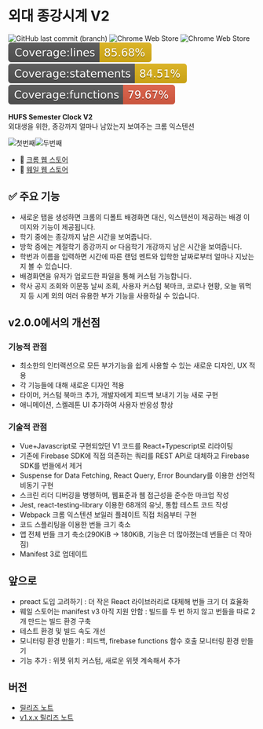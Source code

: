 # 외대 종강시계 V2

![GitHub last commit (branch)](https://img.shields.io/github/last-commit/MaxKim-J/hufs-semester-clock-v2/master) ![Chrome Web Store](https://img.shields.io/chrome-web-store/users/jadlpknbgnmmelikpcaogikohieafaem?hl=ko) ![Chrome Web Store](https://img.shields.io/chrome-web-store/v/jadlpknbgnmmelikpcaogikohieafaem)
![Coverage-lines](./coverage/badge-lines.svg) ![Coverage-statement](./coverage/badge-statements.svg) 
![Coverage-functions](./coverage/badge-functions.svg)

**HUFS Semester Clock V2**  
외대생을 위한, 종강까지 얼마나 남았는지 보여주는 크롬 익스텐션

![첫번째](./img1.png)![두번째](./img2.png)

- 🧩 [크롬 웹 스토어](https://chrome.google.com/webstore/detail/%EC%99%B8%EB%8C%80-%EC%A2%85%EA%B0%95%EC%8B%9C%EA%B3%84/jadlpknbgnmmelikpcaogikohieafaem?hl=ko)
- 🧩 [웨일 웹 스토어](https://store.whale.naver.com/detail/mckjnmgioalpnggjipjkmadnandhomei)

## ✅ 주요 기능

- 새로운 탭을 생성하면 크롬의 디폴트 배경화면 대신, 익스텐션이 제공하는 배경 이미지와 기능이 제공됩니다.
- 학기 중에는 종강까지 남은 시간을 보여줍니다.
- 방학 중에는 계절학기 종강까지 or 다음학기 개강까지 남은 시간을 보여줍니다.
- 학번과 이름을 입력하면 시간에 따른 랜덤 멘트와 입학한 날짜로부터 얼마나 지났는지 볼 수 있습니다.
- 배경화면을 유저가 업로드한 파일을 통해 커스텀 가능합니다.
- 학사 공지 조회와 이문동 날씨 조회, 사용자 커스텀 북마크, 코로나 현황, 오늘 뭐먹지 등 시계 외의 여러 유용한 부가 기능을 사용하실 수 있습니다.

## v2.0.0에서의 개선점

### 기능적 관점

- 최소한의 인터랙션으로 모든 부가기능을 쉽게 사용할 수 있는 새로운 디자인, UX 적용
- 각 기능들에 대해 새로운 디자인 적용
- 타이머, 커스텀 북마크 추가, 개발자에게 피드백 보내기 기능 새로 구현
- 애니메이션, 스켈레톤 UI 추가하여 사용자 반응성 향상
### 기술적 관점

- Vue+Javascript로 구현되었던 V1 코드를 React+Typescript로 리라이팅
- 기존에 Firebase SDK에 직접 의존하는 쿼리를 REST API로 대체하고 Firebase SDK를 번들에서 제거
- Suspense for Data Fetching, React Query, Error Boundary를 이용한 선언적 비동기 구현
- 스크린 리더 디버깅을 병행하며, 웹표준과 웹 접근성을 준수한 마크업 작성
- Jest, react-testing-library 이용한 68개의 유닛, 통합 테스트 코드 작성
- Webpack 크롬 익스텐션 보일러 플레이트 직접 처음부터 구현
- 코드 스플리팅을 이용한 번들 크기 축소
- 앱 전체 번들 크기 축소(290KiB -> 180KiB, 기능은 더 많아졌는데 번들은 더 작아짐)
- Manifest 3로 업데이트

## 앞으로

- preact 도입 고려하기 : 더 작은 React 라이브러리로 대체해 번들 크기 더 효율화
- 웨일 스토어는 manifest v3 아직 지원 안함 : 빌드를 두 번 하지 않고 번들을 따로 2개 만드는 빌드 환경 구축
- 테스트 환경 및 빌드 속도 개선
- 모니터링 환경 만들기 : 피드백, firebase functions 함수 호출 모니터링 환경 만들기
- 기능 추가 : 위젯 위치 커스텀, 새로운 위젯 계속해서 추가

## 버전

- [릴리즈 노트](https://github.com/MaxKim-J/hufs-semester-clock-v2/releases)
- [v1.x.x 릴리즈 노트](https://github.com/MaxKim-J/HUFS-Semester-Clock-Extension/releases)
